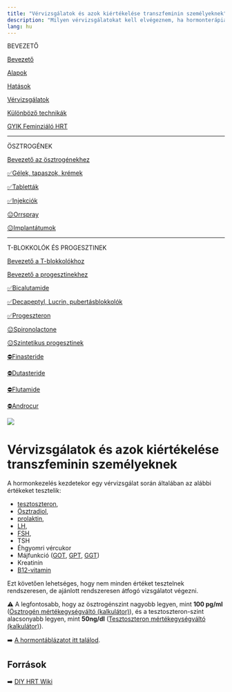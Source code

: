 ```yaml
---
title: "Vérvizsgálatok és azok kiértékelése transzfeminin személyeknek"
description: "Milyen vérvizsgálatokat kell elvégeznem, ha hormonterápián vagyok?"
lang: hu
---
```


<div class="floating-columns">

<div class="floating-bar">

BEVEZETŐ

[Bevezető](/#/entry?id=feminizalo-hormonterapia)

[Alapok](/#/entry?id=feminizalo-hormonterapia-alapok)

[Hatások](/#/entry?id=feminizalo-hormonterapia-hatasok)

[Vérvizsgálatok](/#/entry?id=feminizalo-hormonterapia-vervizsgalatok)

[Különböző technikák](/#/entry?id=feminizalo-hormonterapia-technikak)

[GYIK Feminziáló HRT](/#/entry?id=feminizalo-hormonterapia-gyik)

<hr />

ÖSZTROGÉNEK

[Bevezető az ösztrogénekhez](/#/entry?id=osztrogenek)

[✅Gélek, tapaszok, krémek](/#/entry?id=feminizalo-gelek-tapaszok-kremek)

[✅Tabletták](/#/entry?id=feminizalo-tablettak)

[✅Injekciók](/#/entry?id=feminizalo-injekciok)

[😐Orrspray](/#/entry?id=orrspray)

[😐Implantátumok](/#/entry?id=implantatumok)

<hr />

T-BLOKKOLÓK ÉS PROGESZTINEK

[Bevezető a T-blokkolókhoz](/#/entry?id=t-blokkolok)

[Bevezető a progesztinekhez](/#/entry?id=progesztinek)

[✅Bicalutamide](/#/entry?id=bicalutamide)

[✅Decapeptyl, Lucrin, pubertásblokkolók](/#/entry?id=decapeptyl)

[✅Progeszteron](/#/entry?id=progeszteron)

[😐Spironolactone](/#/entry?id=spironolactone)

[😐Szintetikus progesztinek](/#/entry?id=szintetikus-progesztinek)

[⛔Finasteride](/#/entry?id=finasteride)

[⛔Dutasteride](/#/entry?id=dutasteride)

[⛔Flutamide](/#/entry?id=flutamide)

[⛔Androcur](/#/entry?id=androcur)

</div>

<div class="wiki-content">

<div class="header-image"><img src="assets/images/undraw_medicine.svg" /></div>

# Vérvizsgálatok és azok kiértékelése transzfeminin személyeknek

A hormonkezelés kezdetekor egy vérvizsgálat során általában az alábbi értékeket tesztelik:

* <a href="https://hu.wikipedia.org/wiki/Tesztoszteron">tesztoszteron</a>,
* <a href="https://hu.wikipedia.org/wiki/%C3%96sztradiol">Ösztradiol</a>,
* <a href="https://hu.wikipedia.org/wiki/Prolaktin">prolaktin</a>,
* <a href="https://hu.wikipedia.org/wiki/Luteiniz%C3%A1l%C3%B3_hormon">LH</a>,
* <a href="https://hu.wikipedia.org/wiki/Follikuluszstimul%C3%A1l%C3%B3_hormon">FSH</a>,
* TSH
* Éhgyomri vércukor
* Májfunkció (<a href="https://medy.hu/got/">GOT</a>,
                <a href="https://medy.hu/gpt/">GPT</a>,
                <a href="https://medicover.hu/laborvizsgalatok/laborvizsgalatok-tipus/klinikai-kemiai-laborvizsgalatok-2/ggt/">GGT</a>)
* Kreatinin
* <a href="https://hu.wikipedia.org/wiki/B12-vitamin">B12-vitamin</a>

Ezt követően lehetséges, hogy nem minden értéket tesztelnek rendszeresen, de ajánlott rendszeresen átfogó vizsgálatot végezni.

<div class="infobox info">

⚠️ A legfontosabb, hogy az ösztrogénszint nagyobb legyen, mint **100 pg/ml** ([Ösztrogén mértékegységváltó (kalkulátor)](#/osztrogen-kalkulator)), és a tesztoszteron-szint alacsonyabb legyen, mint **50ng/dl** ([Tesztoszteron mértékegységváltó (kalkulátor)](#/tesztoszteron-kalkulator)).

</div>

➡️ [A hormontáblázatot itt találod](/#/entry?id=hormontablazat-es-kalkulatorok).

## Források

➡️ [DIY HRT Wiki](https://diyhrt.wiki/transfem)

</div>